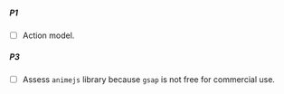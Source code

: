 ##### P1
- [ ] Action model.

##### P3
- [ ] Assess `animejs` library because `gsap` is not free for commercial use.
